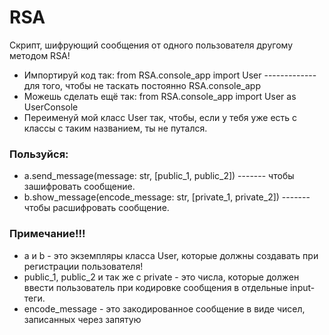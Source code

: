 # RSA
Скрипт, шифрующий сообщения от одного пользователя другому методом RSA!

- Импортируй код так: from RSA.console_app import User ------------- для того, чтобы не таскать постоянно RSA.console_app
- Можешь сделать ещё так: from RSA.console_app import User as UserConsole
- Переименуй мой класс User так, чтобы, если у тебя уже есть с классы с таким названием, ты не путался.

### Пользуйся:
- a.send_message(message: str, [public_1, public_2]) ------- чтобы зашифровать сообщение.
- b.show_message(encode_message: str, [private_1, private_2]) ------- чтобы расшифровать сообщение.

### Примечание!!!
- a и b - это экземпляры класса User, которые должны создавать при регистрации пользователя!
- public_1, public_2 и так же с private - это числа, которые должен ввести пользователь при кодировке сообщения в отдельные input-теги.
- encode_message - это закодированное сообщение в виде чисел, записанных через запятую
